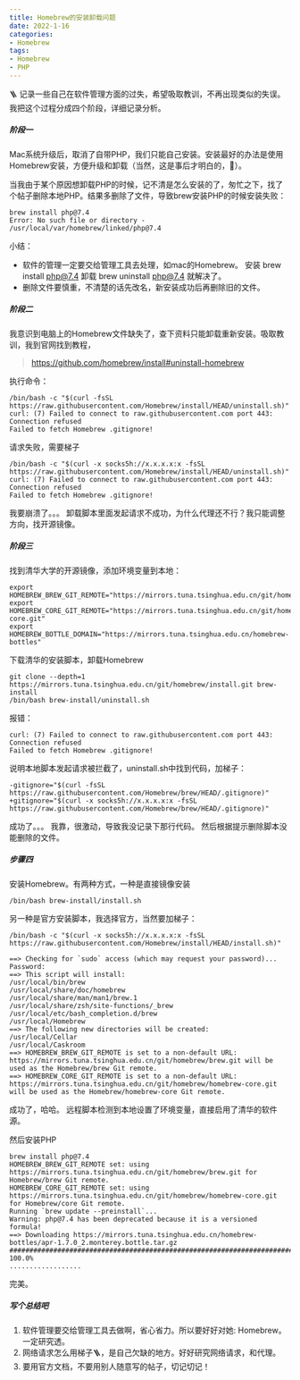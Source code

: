 ```yaml
---
title: Homebrew的安装卸载问题
date: 2022-1-16
categories:
- Homebrew
tags:
- Homebrew
- PHP
---
```


🪜 记录一些自己在软件管理方面的过失，希望吸取教训，不再出现类似的失误。我把这个过程分成四个阶段，详细记录分析。


##### 阶段一

Mac系统升级后，取消了自带PHP，我们只能自己安装。安装最好的办法是使用Homebrew安装，方便升级和卸载（当然，这是事后才明白的，🐶）。

<!--more-->

当我由于某个原因想卸载PHP的时候，记不清是怎么安装的了，匆忙之下，找了个帖子删除本地PHP。结果多删除了文件，导致brew安装PHP的时候安装失败：

    brew install php@7.4
    Error: No such file or directory - /usr/local/var/homebrew/linked/php@7.4

小结：
- 软件的管理一定要交给管理工具去处理，如mac的Homebrew。
   安装 brew install php@7.4
   卸载 brew uninstall php@7.4
   就解决了。
- 删除文件要慎重，不清楚的话先改名，新安装成功后再删除旧的文件。

##### 阶段二

我意识到电脑上的Homebrew文件缺失了，查下资料只能卸载重新安装。吸取教训，我到官网找到教程，

> https://github.com/homebrew/install#uninstall-homebrew

执行命令：
```
/bin/bash -c "$(curl -fsSL https://raw.githubusercontent.com/Homebrew/install/HEAD/uninstall.sh)"
curl: (7) Failed to connect to raw.githubusercontent.com port 443: Connection refused
Failed to fetch Homebrew .gitignore!
```
请求失败，需要梯子
```
/bin/bash -c "$(curl -x socks5h://x.x.x.x:x -fsSL https://raw.githubusercontent.com/Homebrew/install/HEAD/uninstall.sh)"
curl: (7) Failed to connect to raw.githubusercontent.com port 443: Connection refused
Failed to fetch Homebrew .gitignore!
```
我要崩溃了。。。
卸载脚本里面发起请求不成功，为什么代理还不行？我只能调整方向，找开源镜像。

##### 阶段三

找到清华大学的开源镜像，添加环境变量到本地：
```
export HOMEBREW_BREW_GIT_REMOTE="https://mirrors.tuna.tsinghua.edu.cn/git/homebrew/brew.git"
export HOMEBREW_CORE_GIT_REMOTE="https://mirrors.tuna.tsinghua.edu.cn/git/homebrew/homebrew-core.git"
export HOMEBREW_BOTTLE_DOMAIN="https://mirrors.tuna.tsinghua.edu.cn/homebrew-bottles"
```

下载清华的安装脚本，卸载Homebrew
```
git clone --depth=1 https://mirrors.tuna.tsinghua.edu.cn/git/homebrew/install.git brew-install
/bin/bash brew-install/uninstall.sh
```
报错：
```
curl: (7) Failed to connect to raw.githubusercontent.com port 443: Connection refused
Failed to fetch Homebrew .gitignore!
```
说明本地脚本发起请求被拦截了，uninstall.sh中找到代码，加梯子：
```
-gitignore="$(curl -fsSL https://raw.githubusercontent.com/Homebrew/brew/HEAD/.gitignore)"
+gitignore="$(curl -x socks5h://x.x.x.x:x -fsSL https://raw.githubusercontent.com/Homebrew/brew/HEAD/.gitignore)"
```
成功了。。。
我靠，很激动，导致我没记录下那行代码。
然后根据提示删除脚本没能删除的文件。

##### 步骤四

安装Homebrew。有两种方式，一种是直接镜像安装
```
/bin/bash brew-install/install.sh
```
另一种是官方安装脚本，我选择官方，当然要加梯子：

```
/bin/bash -c "$(curl -x socks5h://x.x.x.x:x -fsSL https://raw.githubusercontent.com/Homebrew/install/HEAD/install.sh)"

==> Checking for `sudo` access (which may request your password)...
Password:
==> This script will install:
/usr/local/bin/brew
/usr/local/share/doc/homebrew
/usr/local/share/man/man1/brew.1
/usr/local/share/zsh/site-functions/_brew
/usr/local/etc/bash_completion.d/brew
/usr/local/Homebrew
==> The following new directories will be created:
/usr/local/Cellar
/usr/local/Caskroom
==> HOMEBREW_BREW_GIT_REMOTE is set to a non-default URL:
https://mirrors.tuna.tsinghua.edu.cn/git/homebrew/brew.git will be used as the Homebrew/brew Git remote.
==> HOMEBREW_CORE_GIT_REMOTE is set to a non-default URL:
https://mirrors.tuna.tsinghua.edu.cn/git/homebrew/homebrew-core.git will be used as the Homebrew/homebrew-core Git remote.
```
成功了，哈哈。
远程脚本检测到本地设置了环境变量，直接启用了清华的软件源。

然后安装PHP
```
brew install php@7.4
HOMEBREW_BREW_GIT_REMOTE set: using https://mirrors.tuna.tsinghua.edu.cn/git/homebrew/brew.git for Homebrew/brew Git remote.
HOMEBREW_CORE_GIT_REMOTE set: using https://mirrors.tuna.tsinghua.edu.cn/git/homebrew/homebrew-core.git for Homebrew/core Git remote.
Running `brew update --preinstall`...
Warning: php@7.4 has been deprecated because it is a versioned formula!
==> Downloading https://mirrors.tuna.tsinghua.edu.cn/homebrew-bottles/apr-1.7.0_2.monterey.bottle.tar.gz
######################################################################## 100.0%
..................

```
完美。

##### 写个总结吧

1. 软件管理要交给管理工具去做啊，省心省力。所以要好好对她: Homebrew。一定研究透。
2. 网络请求怎么用梯子🪜，是自己欠缺的地方。好好研究网络请求，和代理。
3. 要用官方文档，不要用别人随意写的帖子，切记切记！
